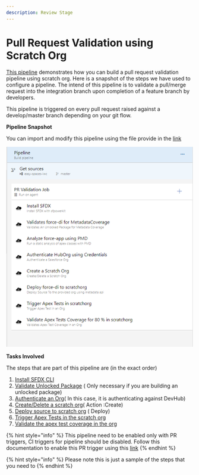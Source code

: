 ```yaml
---
description: Review Stage
---
```


# Pull Request Validation using Scratch Org

[This pipeline](https://raw.githubusercontent.com/azlamsalam/sfpowerscripts/release/SamplePipelines/sfpowerscripts-sample-pipelines/BuildDefinitions/PR%20Source%20Format%20%5BScratch%20Orgs%5D%20using%20sfpowerscripts.json) demonstrates how you can build a pull request validation pipeline using scratch org. Here is a snapshot of the steps we have used to configure a pipeline. The intend of this pipeline is to validate a pull/merge request into the integration branch upon completion of a feature branch by developers.

This pipeline is triggered on every pull request raised against a develop/master branch depending on your git flow.

**Pipeline Snapshot**

You can import and modify this pipeline using the file provide in the [link](https://raw.githubusercontent.com/azlamsalam/sfpowerscripts/release/SamplePipelines/sfpowerscripts-sample-pipelines/BuildDefinitions/PR%20Source%20Format%20%5BScratch%20Orgs%5D%20using%20sfpowerscripts.json)

![A Build Pipeline used for PR/Validation Stage in Classic Designer](../../.gitbook/assets/pr-pipeline-scratchorg.png)

**Tasks Involved**

The steps that are part of this pipeline are \(in the exact order\)

1. [Install SFDX CLI](../task-specifications/utility-tasks/install-sfdx-cli-with-sfpowerkit.md)
2. [Validate Unlocked Package](https://sfpowerscripts.com/Tasks/Common-Utility-Tasks/Validate%20Unlocked%20Package/) \( Only necessary if you are building an unlocked package\)
3. [Authenticate an Org](../task-specifications/authentication/authenticate-an-org.md)\( In this case, it is authenticating against DevHub\)
4. [Create/Delete a scratch org](../task-specifications/utility-tasks/create-delete-a-scratch-org.md)\( Action :Create\)
5. [Deploy source to scratch org](../task-specifications/deployment-tasks/deploy-a-source-repo-to-org.md) \( Deploy\)
6. [Trigger Apex Tests in the scratch org](../task-specifications/testing-tasks/trigger-apex-test.md)
7. [Validate the apex test coverage in the org](../task-specifications/testing-tasks/validate-apex-test-coverage.md)



{% hint style="info" %}
This pipeline need to be enabled only with PR triggers, CI triggers for pipeline should be disabled. Follow this  documentation to enable this PR trigger using this [link](https://docs.microsoft.com/en-us/azure/devops/pipelines/build/triggers?view=azure-devops&tabs=classic)
{% endhint %}

{% hint style="info" %}
Please note this is just a sample of the steps that you need to 
{% endhint %}

